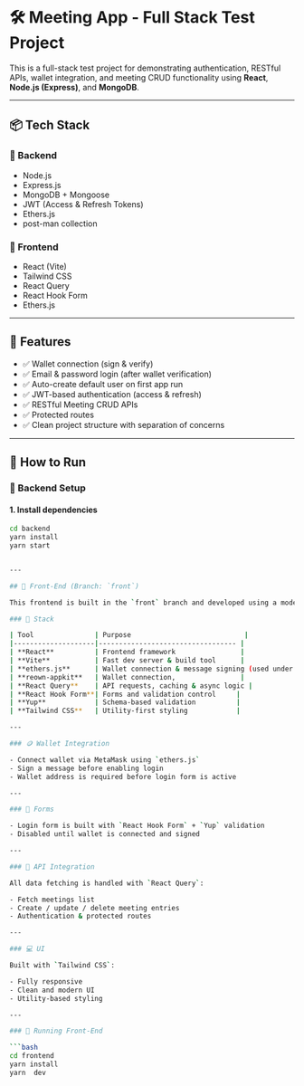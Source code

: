 # 🛠️ Meeting App - Full Stack Test Project

This is a full-stack test project for demonstrating authentication, RESTful APIs, wallet integration, and meeting CRUD functionality using **React**, **Node.js (Express)**, and **MongoDB**.

---

## 📦 Tech Stack

### 🔹 Backend

- Node.js
- Express.js
- MongoDB + Mongoose
- JWT (Access & Refresh Tokens)
- Ethers.js
- post-man collection

### 🔹 Frontend

- React (Vite)
- Tailwind CSS
- React Query
- React Hook Form
- Ethers.js

---

## 🧠 Features

- ✅ Wallet connection (sign & verify)
- ✅ Email & password login (after wallet verification)
- ✅ Auto-create default user on first app run
- ✅ JWT-based authentication (access & refresh)
- ✅ RESTful Meeting CRUD APIs
- ✅ Protected routes
- ✅ Clean project structure with separation of concerns

---

## 🚀 How to Run

### 🔧 Backend Setup

#### 1. Install dependencies

````bash
cd backend
yarn install
yarn start


---

## 🎯 Front-End (Branch: `front`)

This frontend is built in the `front` branch and developed using a modern React-based stack focused on performance, DX, and modular structure.

### 🧱 Stack

| Tool               | Purpose                            |
|--------------------|---------------------------------- |
| **React**          | Frontend framework                |
| **Vite**           | Fast dev server & build tool      |
| **ethers.js**      | Wallet connection & message signing (used under the hood) |
| **reown-appkit**   | Wallet connection,                |
| **React Query**    | API requests, caching & async logic |
| **React Hook Form**| Forms and validation control     |
| **Yup**            | Schema-based validation          |
| **Tailwind CSS**   | Utility-first styling            |

---

### 🪙 Wallet Integration

- Connect wallet via MetaMask using `ethers.js`
- Sign a message before enabling login
- Wallet address is required before login form is active

---

### 🧾 Forms

- Login form is built with `React Hook Form` + `Yup` validation
- Disabled until wallet is connected and signed

---

### 🔗 API Integration

All data fetching is handled with `React Query`:

- Fetch meetings list
- Create / update / delete meeting entries
- Authentication & protected routes

---

### 💻 UI

Built with `Tailwind CSS`:

- Fully responsive
- Clean and modern UI
- Utility-based styling

---

### 🏁 Running Front-End

```bash
cd frontend
yarn install
yarn  dev
````


